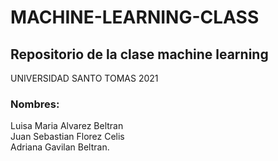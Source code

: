 # MACHINE-LEARNING-CLASS
 ## Repositorio de la clase machine learning
UNIVERSIDAD SANTO TOMAS 2021
### Nombres:
Luisa Maria Alvarez Beltran
<br>
Juan Sebastian Florez Celis
<br>
Adriana Gavilan Beltran.

